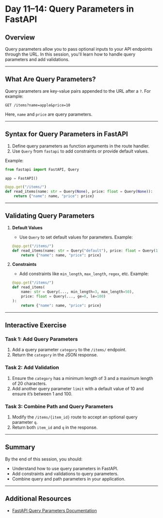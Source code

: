 # Day 11–14: Query Parameters in FastAPI

## Overview
Query parameters allow you to pass optional inputs to your API endpoints through the URL. In this session, you'll learn how to handle query parameters and add validations.

---

## What Are Query Parameters?

Query parameters are key-value pairs appended to the URL after a `?`. For example:
```
GET /items?name=apple&price=10
```
Here, `name` and `price` are query parameters.

---

## Syntax for Query Parameters in FastAPI

1. Define query parameters as function arguments in the route handler.
2. Use `Query` from `fastapi` to add constraints or provide default values.

Example:
```python
from fastapi import FastAPI, Query

app = FastAPI()

@app.get("/items/")
def read_items(name: str = Query(None), price: float = Query(None)):
    return {"name": name, "price": price}
```

---

## Validating Query Parameters

1. **Default Values**
   - Use `Query` to set default values for parameters.
   Example:
   ```python
   @app.get("/items/")
   def read_items(name: str = Query("default"), price: float = Query(10.0)):
       return {"name": name, "price": price}
   ```

2. **Constraints**
   - Add constraints like `min_length`, `max_length`, `regex`, etc.
   Example:
   ```python
   @app.get("/items/")
   def read_items(
       name: str = Query(..., min_length=3, max_length=50),
       price: float = Query(..., ge=0, le=100)
   ):
       return {"name": name, "price": price}
   ```

---

## Interactive Exercise

### Task 1: Add Query Parameters
1. Add a query parameter `category` to the `/items/` endpoint.
2. Return the `category` in the JSON response.

### Task 2: Add Validation
1. Ensure the `category` has a minimum length of 3 and a maximum length of 20 characters.
2. Add another query parameter `limit` with a default value of 10 and ensure it’s between 1 and 100.

### Task 3: Combine Path and Query Parameters
1. Modify the `/items/{item_id}` route to accept an optional query parameter `q`.
2. Return both `item_id` and `q` in the response.

---

## Summary
By the end of this session, you should:
- Understand how to use query parameters in FastAPI.
- Add constraints and validations to query parameters.
- Combine query and path parameters in your application.

---

## Additional Resources
- [FastAPI Query Parameters Documentation](https://fastapi.tiangolo.com/tutorial/query-params/)